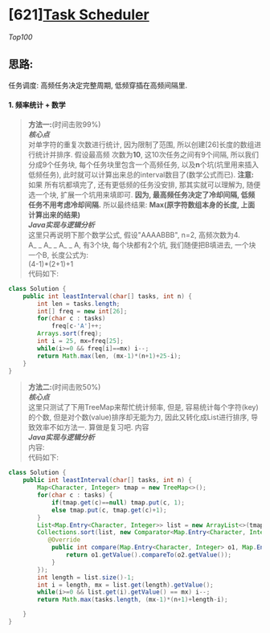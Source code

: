 # [621][Task Scheduler](https://leetcode.com/problems/task-scheduler/)
*Top100*
## 思路:
任务调度: 高频任务决定完整周期, 低频穿插在高频间隔里.
#### 1. 频率统计 + 数学
> **方法一:**(时间击败99%)<br>
***核心点***<br>
对单字符的重复次数进行统计, 因为限制了范围, 所以创建[26]长度的数组进行统计并排序. 假设最高频
次数为**10**, 这10次任务之间有9个间隔, 所以我们分成9个任务块, 每个任务块里包含一个高频任务,
以及**n**个坑(坑里用来插入低频任务), 此时就可以计算出来总的interval数目了(数学公式而已). **注意:** 如果
所有坑都填完了, 还有更低频的任务没安排, 那其实就可以理解为, 随便选一个块, 扩展一个坑用来填即可.
**因为, 最高频任务决定了冷却间隔, 低频任务不用考虑冷却间隔.** 所以最终结果: **Max(原字符数组本身的长度, 上面计算出来的结果)**<br>
***Java实现与逻辑分析***<br>
这里只再说明下那个数学公式, 假设"AAAABBB", n=2, 高频次数为4.<br>
A_ _ A_ _ A_ _ A, 有3个块, 每个块都有2个坑, 我们随便把B填进去, 一个块一个B, 长度公式为:<br>
(4-1)*(2+1)+1<br>
代码如下:<br>
```java
class Solution {
    public int leastInterval(char[] tasks, int n) {
        int len = tasks.length;
        int[] freq = new int[26];
        for(char c : tasks)
            freq[c-'A']++;
        Arrays.sort(freq);
        int i = 25, mx=freq[25];
        while(i>=0 && freq[i]==mx) i--;
        return Math.max(len, (mx-1)*(n+1)+25-i);
    }
}
```
> **方法二:**(时间击败50%)<br>
***核心点***<br>
这里只测试了下用TreeMap来帮忙统计频率, 但是, 容易统计每个字符(key)的个数, 但是对个数(value)排序却无能为力, 因此又转化成List进行排序, 导致效率不如方法一. 算做是复习吧.
内容<br>
***Java实现与逻辑分析***   <br>
内容:<br>代码如下:
```java
class Solution {
    public int leastInterval(char[] tasks, int n) {
        Map<Character, Integer> tmap = new TreeMap<>();
        for(char c : tasks) {
            if(tmap.get(c)==null) tmap.put(c, 1);
            else tmap.put(c, tmap.get(c)+1);
        }
        List<Map.Entry<Character, Integer>> list = new ArrayList<>(tmap.entrySet());
        Collections.sort(list, new Comparator<Map.Entry<Character, Integer>>(){
           @Override
            public int compare(Map.Entry<Character, Integer> o1, Map.Entry<Character, Integer> o2) {
                return o1.getValue().compareTo(o2.getValue());
            }
        });
        int length = list.size()-1;
        int i = length, mx = list.get(length).getValue();
        while(i>=0 && list.get(i).getValue() == mx) i--;
        return Math.max(tasks.length, (mx-1)*(n+1)+length-i);

    }
}
```
